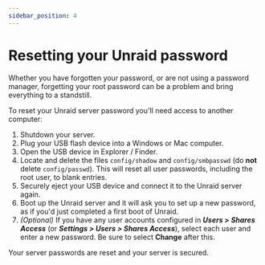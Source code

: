 ```yaml
---
sidebar_position: 4
---
```


# Resetting your Unraid password

Whether you have forgotten your password, or are not using a password manager, forgetting your root password can be a problem and bring everything to a standstill.

To reset your Unraid server password you'll need access to another computer:

1. Shutdown your server.
2. Plug your USB flash device into a Windows or Mac computer.
3. Open the USB device in Explorer / Finder.
4. Locate and delete the files `config/shadow` and `config/smbpasswd` (do **not** delete `config/passwd`). This will reset all user passwords, including the root user, to blank entries.
5. Securely eject your USB device and connect it to the Unraid server again.
6. Boot up the Unraid server and it will ask you to set up a new password, as if you'd just completed a first boot of Unraid.
7. *(Optional)* If you have any user accounts configured in ***Users > Shares Access*** (or ***Settings > Users > Shares Access***), select each user and enter a new password. Be sure to select **Change** after this.

Your server passwords are reset and your server is secured.
